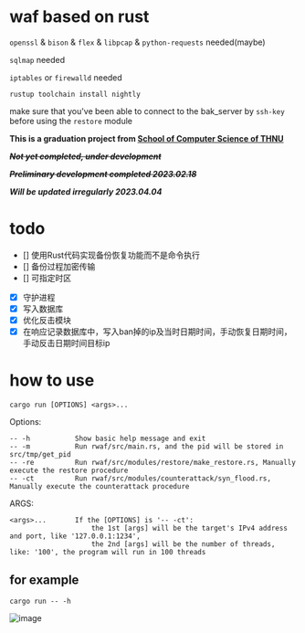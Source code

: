 <!--
 * @Author       : 白银
 * @Date         : 2023-01-31 21:22:22
 * @LastEditors  : 白银
 * @LastEditTime : 2023-04-06 10:46:15
 * @FilePath     : /rwaf/README.md
 * @Description  : 
 * @Attention    : 
 * @Copyright (c) 2023 by 白银 captain-jparrow@qq.com, All Rights Reserved.
-->

# waf based on rust

`openssl` & `bison` & `flex` & `libpcap` & `python-requests` needed(maybe)

`sqlmap` needed

`iptables` or `firewalld` needed

```rustup toolchain install nightly```

make sure that you've been able to connect to the bak_server by `ssh-key` before using the `restore` module

**This is a graduation project from [School of Computer Science of THNU](https://jsjxy.thnu.edu.cn)**

~~***Not yet completed, under development***~~

~~***Preliminary development completed 2023.02.18***~~

***Will be updated irregularly 2023.04.04***

# todo
- [] 使用Rust代码实现备份恢复功能而不是命令执行
- [] 备份过程加密传输
- [] 可指定时区
- [x] 守护进程
- [x] 写入数据库
- [x] 优化反击模块
- [x] 在响应记录数据库中，写入ban掉的ip及当时日期时间，手动恢复日期时间，手动反击日期时间目标ip

# how to use 
`cargo run [OPTIONS] <args>...`

Options:

    -- -h           Show basic help message and exit
    -- -m           Run rwaf/src/main.rs, and the pid will be stored in src/tmp/get_pid
    -- -re          Run rwaf/src/modules/restore/make_restore.rs, Manually execute the restore procedure
    -- -ct          Run rwaf/src/modules/counterattack/syn_flood.rs, Manually execute the counterattack procedure

ARGS:

    <args>...       If the [OPTIONS] is '-- -ct': 
                        the 1st [args] will be the target's IPv4 address and port, like '127.0.0.1:1234',
                        the 2nd [args] will be the number of threads, like: '100', the program will run in 100 threads

## for example
`cargo run -- -h`

![image](readme.png)